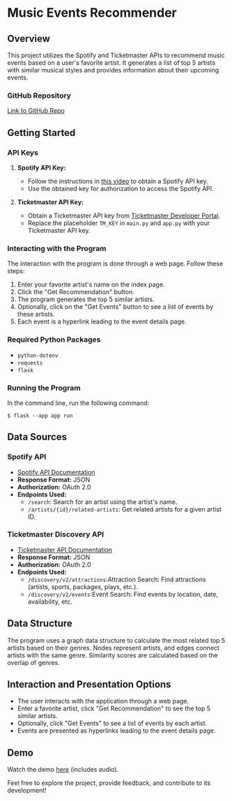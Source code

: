 # Music Events Recommender

## Overview

This project utilizes the Spotify and Ticketmaster APIs to recommend music events based on a user's favorite artist. It generates a list of top 5 artists with similar musical styles and provides information about their upcoming events.

### GitHub Repository

[Link to GitHub Repo](https://github.com/renashen314/recommend_music_events)

## Getting Started

### API Keys

1.  **Spotify API Key:**

    - Follow the instructions in [this video](https://chat.openai.com/c/SPOTIFY_API_VIDEO_LINK) to obtain a Spotify API key.
    - Use the obtained key for authorization to access the Spotify API.

2.  **Ticketmaster API Key:**

    - Obtain a Ticketmaster API key from [Ticketmaster Developer Portal](https://developer.ticketmaster.com/products-and-docs/apis/getting-started/).
    - Replace the placeholder `TM_KEY` in `main.py` and `app.py` with your Ticketmaster API key.

### Interacting with the Program

The interaction with the program is done through a web page. Follow these steps:

1.  Enter your favorite artist's name on the index page.
2.  Click the "Get Recommendation" button.
3.  The program generates the top 5 similar artists.
4.  Optionally, click on the "Get Events" button to see a list of events by these artists.
5.  Each event is a hyperlink leading to the event details page.

### Required Python Packages

- `python-dotenv`
- `requests`
- `flask`

### Running the Program

In the command line, run the following command:

    $ flask --app app run

## Data Sources

### Spotify API

- [Spotify API Documentation](https://developer.spotify.com/documentation/web-api)
- **Response Format:** JSON
- **Authorization:** OAuth 2.0
- **Endpoints Used:**
  - `/search`: Search for an artist using the artist's name.
  - `/artists/{id}/related-artists`: Get related artists for a given artist ID.

### Ticketmaster Discovery API

- [Ticketmaster API Documentation](https://developer.ticketmaster.com/products-and-docs/apis/getting-started/)
- **Response Format:** JSON
- **Authorization:** OAuth 2.0
- **Endpoints Used:**
  - `/discovery/v2/attractions`:Attraction Search: Find attractions (artists, sports, packages, plays, etc.).
  - `/discovery/v2/events`:Event Search: Find events by location, date, availability, etc.

## Data Structure

The program uses a graph data structure to calculate the most related top 5 artists based on their genres. Nodes represent artists, and edges connect artists with the same genre. Similarity scores are calculated based on the overlap of genres.

## Interaction and Presentation Options

- The user interacts with the application through a web page.
- Enter a favorite artist, click "Get Recommendation" to see the top 5 similar artists.
- Optionally, click "Get Events" to see a list of events by each artist.
- Events are presented as hyperlinks leading to the event details page.

## Demo

Watch the demo [here](https://drive.google.com/file/d/1HkG9hyJAoCB_JFZ1tWIGBLs8GxgLW_ig/view?usp=sharing) (includes audio).

Feel free to explore the project, provide feedback, and contribute to its development!
